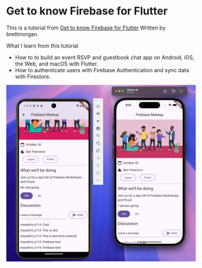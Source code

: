 # Get to know Firebase for Flutter

This is a tutorial from [Get to know Firebase for Flutter](https://firebase.google.com/codelabs/firebase-get-to-know-flutter#0) Written by brettmorgan.

What I learn from this tutorial
- How to to build an event RSVP and guestbook chat app on Android, iOS, the Web, and macOS with Flutter.
- How to authenticate users with Firebase Authentication and sync data with Firestore.


![Screenshot](./screenshot.png "Screenshot")